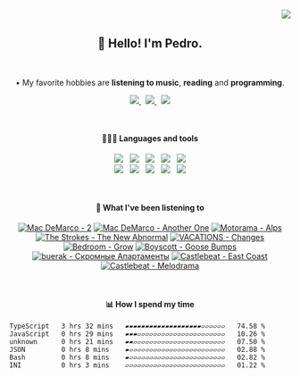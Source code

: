 <h6 align='end'>
   <img src='https://visitcount.itsvg.in/api?id=Pedrvisk&icon=2&color=12' />
</h6>

<!--Heading-->
<h2 align='center'>
   👋 Hello! I'm Pedro.
</h2>
<br/>
<p align='center'>
   • My favorite hobbies are <strong>listening to music</strong>, <strong>reading</strong> and <strong>programming</strong>.
</p>
<!--/Heading-->

<!--Section-->
<!-- <h4 align='center'>
   🌐 Where to find me?
</h4> -->
<p align='center'>
  <a href='https://discordapp.com/users/216662585737478144/'>
     <img src='https://img.shields.io/badge/Discord-7289DA?style=for-the-badge&logo=discord&logoColor=white' />
  </a>
  &nbsp;
  <a href='https://www.last.fm/user/Pedrov1sk'>
     <img src='https://img.shields.io/badge/Lastfm-c3000d.svg?&style=for-the-badge&logo=Last.fm&logoColor=white' />
  </a>
  &nbsp;
  <a href='https://open.spotify.com/user/novoshigod'>
     <img src='https://img.shields.io/badge/Spotify-1db954.svg?&style=for-the-badge&logo=spotify&logoColor=white' />        
  </a> 
</p>
<br/>
<!--/Section--> 

<!--Section-->
<h4 align='center'>
  👨🏻‍💻 Languages and tools
</h4>
<p align='center'>
  <img src='https://img.shields.io/badge/JavaScript-F7DF1E?style=for-the-badge&logo=javascript&logoColor=black' />&nbsp;&nbsp;
  <img src='https://img.shields.io/badge/Node.js-339933?style=for-the-badge&logo=nodedotjs&logoColor=white' />&nbsp;&nbsp;
  <img src='https://img.shields.io/badge/React-20232A?style=for-the-badge&logo=react&logoColor=61DAFB' />&nbsp;&nbsp;
  <img src='https://img.shields.io/badge/Express-%23000000.svg?&style=for-the-badge&logo=express&logoColor=white' />&nbsp;&nbsp;
  <img src='https://img.shields.io/badge/Oracle-C74634?style=for-the-badge&logo=oracle&logoColor=white' />
  <br/>
  <img src='https://img.shields.io/badge/Git-%23F05032.svg?&style=for-the-badge&logo=git&logoColor=white' />&nbsp;&nbsp;
  <img src='https://img.shields.io/badge/Css3-264de4.svg?style=for-the-badge&logo=css3&logoColor=white' />&nbsp;&nbsp;
  <img src='https://img.shields.io/badge/Html5-e34c26.svg?style=for-the-badge&logo=html5&logoColor=white' />&nbsp;&nbsp;
  <img src='https://img.shields.io/badge/MongoDB-589636.svg?style=for-the-badge&logo=mongodb&logoColor=white' />&nbsp;&nbsp;
  <img src='https://img.shields.io/badge/Firebase-F6820D.svg?style=for-the-badge&logo=firebase&logoColor=white' />
</p>
<br/>
<!--/Section-->

<!--Section-->
<h4 align='center'>
   🎵 What I've been listening to
</h4>



<!-- lastfm -->
<p align="center"><a href="https://www.last.fm/music/Mac+DeMarco/2"><img src="https://lastfm.freetls.fastly.net/i/u/64s/0fd4ea33ee02465cc66904460ee8e91d.png" title="Mac DeMarco - 2"></a> <a href="https://www.last.fm/music/Mac+DeMarco/Another+One"><img src="https://lastfm.freetls.fastly.net/i/u/64s/af64653c641bcca98fd66f46a7da26d6.png" title="Mac DeMarco - Another One"></a> <a href="https://www.last.fm/music/Motorama/Alps"><img src="https://lastfm.freetls.fastly.net/i/u/64s/4bce47bde76b4f74aa595d767416481a.png" title="Motorama - Alps"></a> <a href="https://www.last.fm/music/The+Strokes/The+New+Abnormal"><img src="https://lastfm.freetls.fastly.net/i/u/64s/576554c542da76c08f0e80c129afcb0e.png" title="The Strokes - The New Abnormal"></a> <a href="https://www.last.fm/music/VACATIONS/Changes"><img src="https://lastfm.freetls.fastly.net/i/u/64s/ccc11aceb641b87bb5a8fbcfdd554c18.jpg" title="VACATIONS - Changes"></a> <a href="https://www.last.fm/music/Bedroom/Grow"><img src="https://lastfm.freetls.fastly.net/i/u/64s/7a457d8ab81347e3c7439ae4ce23639c.jpg" title="Bedroom - Grow"></a> <a href="https://www.last.fm/music/Boyscott/Goose+Bumps"><img src="https://lastfm.freetls.fastly.net/i/u/64s/8a5acfc82f90c618bb0813f9efb38dff.jpg" title="Boyscott - Goose Bumps"></a> <a href="https://www.last.fm/music/buerak/%D0%A1%D0%BA%D1%80%D0%BE%D0%BC%D0%BD%D1%8B%D0%B5+%D0%90%D0%BF%D0%B0%D1%80%D1%82%D0%B0%D0%BC%D0%B5%D0%BD%D1%82%D1%8B"><img src="https://lastfm.freetls.fastly.net/i/u/64s/3eb92e74203e45f5939432ec43543a82.jpg" title="buerak - Скромные Апартаменты"></a> <a href="https://www.last.fm/music/Castlebeat/East+Coast"><img src="https://lastfm.freetls.fastly.net/i/u/64s/8ccbc390c44a74ade9942459d4ca471d.jpg" title="Castlebeat - East Coast"></a> <a href="https://www.last.fm/music/Castlebeat/Melodrama"><img src="https://lastfm.freetls.fastly.net/i/u/64s/31d8c526c8aea5e62729ea720011f7f5.jpg" title="Castlebeat - Melodrama"></a> </p>



<br/>
<!--/Section-->

<!--Section-->
<h4 align='center'>
   📊 How I spend my time
</h4>

<!--START_SECTION:waka-->

```text
TypeScript   3 hrs 32 mins   ▰▰▰▰▰▰▰▰▰▰▰▰▰▰▰▰▰▰▰▱▱▱▱▱▱   74.58 %
JavaScript   0 hrs 29 mins   ▰▰▰▱▱▱▱▱▱▱▱▱▱▱▱▱▱▱▱▱▱▱▱▱▱   10.26 %
unknown      0 hrs 21 mins   ▰▰▱▱▱▱▱▱▱▱▱▱▱▱▱▱▱▱▱▱▱▱▱▱▱   07.50 %
JSON         0 hrs 8 mins    ▰▱▱▱▱▱▱▱▱▱▱▱▱▱▱▱▱▱▱▱▱▱▱▱▱   02.88 %
Bash         0 hrs 8 mins    ▰▱▱▱▱▱▱▱▱▱▱▱▱▱▱▱▱▱▱▱▱▱▱▱▱   02.82 %
INI          0 hrs 3 mins    ▱▱▱▱▱▱▱▱▱▱▱▱▱▱▱▱▱▱▱▱▱▱▱▱▱   01.22 %
```

<!--END_SECTION:waka-->
  
<!--/Section-->
